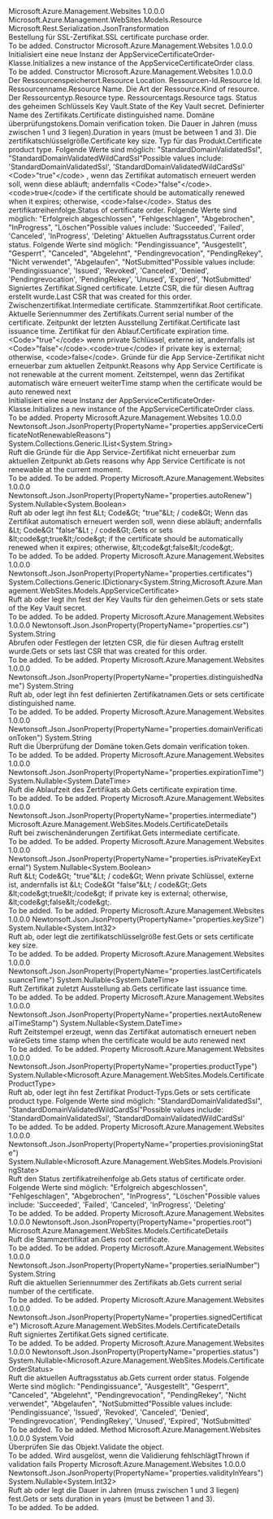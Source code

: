 <Type Name="AppServiceCertificateOrder" FullName="Microsoft.Azure.Management.WebSites.Models.AppServiceCertificateOrder">
  <TypeSignature Language="C#" Value="public class AppServiceCertificateOrder : Microsoft.Azure.Management.WebSites.Models.Resource" />
  <TypeSignature Language="ILAsm" Value=".class public auto ansi beforefieldinit AppServiceCertificateOrder extends Microsoft.Azure.Management.WebSites.Models.Resource" />
  <TypeSignature Language="DocId" Value="T:Microsoft.Azure.Management.WebSites.Models.AppServiceCertificateOrder" />
  <TypeSignature Language="VB.NET" Value="Public Class AppServiceCertificateOrder&#xA;Inherits Resource" />
  <TypeSignature Language="F#" Value="type AppServiceCertificateOrder = class&#xA;    inherit Resource" />
  <AssemblyInfo>
    <AssemblyName>Microsoft.Azure.Management.Websites</AssemblyName>
    <AssemblyVersion>1.0.0.0</AssemblyVersion>
  </AssemblyInfo>
  <Base>
    <BaseTypeName>Microsoft.Azure.Management.WebSites.Models.Resource</BaseTypeName>
  </Base>
  <Interfaces />
  <Attributes>
    <Attribute>
      <AttributeName>Microsoft.Rest.Serialization.JsonTransformation</AttributeName>
    </Attribute>
  </Attributes>
  <Docs>
    <summary>
            <span data-ttu-id="aee4b-101">Bestellung für SSL-Zertifikat.</span><span class="sxs-lookup"><span data-stu-id="aee4b-101">SSL certificate purchase order.</span></span>
            </summary>
    <remarks>To be added.</remarks>
  </Docs>
  <Members>
    <Member MemberName=".ctor">
      <MemberSignature Language="C#" Value="public AppServiceCertificateOrder ();" />
      <MemberSignature Language="ILAsm" Value=".method public hidebysig specialname rtspecialname instance void .ctor() cil managed" />
      <MemberSignature Language="DocId" Value="M:Microsoft.Azure.Management.WebSites.Models.AppServiceCertificateOrder.#ctor" />
      <MemberSignature Language="VB.NET" Value="Public Sub New ()" />
      <MemberType>Constructor</MemberType>
      <AssemblyInfo>
        <AssemblyName>Microsoft.Azure.Management.Websites</AssemblyName>
        <AssemblyVersion>1.0.0.0</AssemblyVersion>
      </AssemblyInfo>
      <Parameters />
      <Docs>
        <summary>
            <span data-ttu-id="aee4b-102">Initialisiert eine neue Instanz der AppServiceCertificateOrder-Klasse.</span><span class="sxs-lookup"><span data-stu-id="aee4b-102">Initializes a new instance of the AppServiceCertificateOrder class.</span></span>
            </summary>
        <remarks>To be added.</remarks>
      </Docs>
    </Member>
    <Member MemberName=".ctor">
      <MemberSignature Language="C#" Value="public AppServiceCertificateOrder (string location, string id = null, string name = null, string kind = null, string type = null, System.Collections.Generic.IDictionary&lt;string,string&gt; tags = null, System.Collections.Generic.IDictionary&lt;string,Microsoft.Azure.Management.WebSites.Models.AppServiceCertificate&gt; certificates = null, string distinguishedName = null, string domainVerificationToken = null, Nullable&lt;int&gt; validityInYears = null, Nullable&lt;int&gt; keySize = null, Nullable&lt;Microsoft.Azure.Management.WebSites.Models.CertificateProductType&gt; productType = null, Nullable&lt;bool&gt; autoRenew = null, Nullable&lt;Microsoft.Azure.Management.WebSites.Models.ProvisioningState&gt; provisioningState = null, Nullable&lt;Microsoft.Azure.Management.WebSites.Models.CertificateOrderStatus&gt; status = null, Microsoft.Azure.Management.WebSites.Models.CertificateDetails signedCertificate = null, string csr = null, Microsoft.Azure.Management.WebSites.Models.CertificateDetails intermediate = null, Microsoft.Azure.Management.WebSites.Models.CertificateDetails root = null, string serialNumber = null, Nullable&lt;DateTime&gt; lastCertificateIssuanceTime = null, Nullable&lt;DateTime&gt; expirationTime = null, Nullable&lt;bool&gt; isPrivateKeyExternal = null, System.Collections.Generic.IList&lt;string&gt; appServiceCertificateNotRenewableReasons = null, Nullable&lt;DateTime&gt; nextAutoRenewalTimeStamp = null);" />
      <MemberSignature Language="ILAsm" Value=".method public hidebysig specialname rtspecialname instance void .ctor(string location, string id, string name, string kind, string type, class System.Collections.Generic.IDictionary`2&lt;string, string&gt; tags, class System.Collections.Generic.IDictionary`2&lt;string, class Microsoft.Azure.Management.WebSites.Models.AppServiceCertificate&gt; certificates, string distinguishedName, string domainVerificationToken, valuetype System.Nullable`1&lt;int32&gt; validityInYears, valuetype System.Nullable`1&lt;int32&gt; keySize, valuetype System.Nullable`1&lt;valuetype Microsoft.Azure.Management.WebSites.Models.CertificateProductType&gt; productType, valuetype System.Nullable`1&lt;bool&gt; autoRenew, valuetype System.Nullable`1&lt;valuetype Microsoft.Azure.Management.WebSites.Models.ProvisioningState&gt; provisioningState, valuetype System.Nullable`1&lt;valuetype Microsoft.Azure.Management.WebSites.Models.CertificateOrderStatus&gt; status, class Microsoft.Azure.Management.WebSites.Models.CertificateDetails signedCertificate, string csr, class Microsoft.Azure.Management.WebSites.Models.CertificateDetails intermediate, class Microsoft.Azure.Management.WebSites.Models.CertificateDetails root, string serialNumber, valuetype System.Nullable`1&lt;valuetype System.DateTime&gt; lastCertificateIssuanceTime, valuetype System.Nullable`1&lt;valuetype System.DateTime&gt; expirationTime, valuetype System.Nullable`1&lt;bool&gt; isPrivateKeyExternal, class System.Collections.Generic.IList`1&lt;string&gt; appServiceCertificateNotRenewableReasons, valuetype System.Nullable`1&lt;valuetype System.DateTime&gt; nextAutoRenewalTimeStamp) cil managed" />
      <MemberSignature Language="DocId" Value="M:Microsoft.Azure.Management.WebSites.Models.AppServiceCertificateOrder.#ctor(System.String,System.String,System.String,System.String,System.String,System.Collections.Generic.IDictionary{System.String,System.String},System.Collections.Generic.IDictionary{System.String,Microsoft.Azure.Management.WebSites.Models.AppServiceCertificate},System.String,System.String,System.Nullable{System.Int32},System.Nullable{System.Int32},System.Nullable{Microsoft.Azure.Management.WebSites.Models.CertificateProductType},System.Nullable{System.Boolean},System.Nullable{Microsoft.Azure.Management.WebSites.Models.ProvisioningState},System.Nullable{Microsoft.Azure.Management.WebSites.Models.CertificateOrderStatus},Microsoft.Azure.Management.WebSites.Models.CertificateDetails,System.String,Microsoft.Azure.Management.WebSites.Models.CertificateDetails,Microsoft.Azure.Management.WebSites.Models.CertificateDetails,System.String,System.Nullable{System.DateTime},System.Nullable{System.DateTime},System.Nullable{System.Boolean},System.Collections.Generic.IList{System.String},System.Nullable{System.DateTime})" />
      <MemberSignature Language="VB.NET" Value="Public Sub New (location As String, Optional id As String = null, Optional name As String = null, Optional kind As String = null, Optional type As String = null, Optional tags As IDictionary(Of String, String) = null, Optional certificates As IDictionary(Of String, AppServiceCertificate) = null, Optional distinguishedName As String = null, Optional domainVerificationToken As String = null, Optional validityInYears As Nullable(Of Integer) = null, Optional keySize As Nullable(Of Integer) = null, Optional productType As Nullable(Of CertificateProductType) = null, Optional autoRenew As Nullable(Of Boolean) = null, Optional provisioningState As Nullable(Of ProvisioningState) = null, Optional status As Nullable(Of CertificateOrderStatus) = null, Optional signedCertificate As CertificateDetails = null, Optional csr As String = null, Optional intermediate As CertificateDetails = null, Optional root As CertificateDetails = null, Optional serialNumber As String = null, Optional lastCertificateIssuanceTime As Nullable(Of DateTime) = null, Optional expirationTime As Nullable(Of DateTime) = null, Optional isPrivateKeyExternal As Nullable(Of Boolean) = null, Optional appServiceCertificateNotRenewableReasons As IList(Of String) = null, Optional nextAutoRenewalTimeStamp As Nullable(Of DateTime) = null)" />
      <MemberSignature Language="F#" Value="new Microsoft.Azure.Management.WebSites.Models.AppServiceCertificateOrder : string * string * string * string * string * System.Collections.Generic.IDictionary&lt;string, string&gt; * System.Collections.Generic.IDictionary&lt;string, Microsoft.Azure.Management.WebSites.Models.AppServiceCertificate&gt; * string * string * Nullable&lt;int&gt; * Nullable&lt;int&gt; * Nullable&lt;Microsoft.Azure.Management.WebSites.Models.CertificateProductType&gt; * Nullable&lt;bool&gt; * Nullable&lt;Microsoft.Azure.Management.WebSites.Models.ProvisioningState&gt; * Nullable&lt;Microsoft.Azure.Management.WebSites.Models.CertificateOrderStatus&gt; * Microsoft.Azure.Management.WebSites.Models.CertificateDetails * string * Microsoft.Azure.Management.WebSites.Models.CertificateDetails * Microsoft.Azure.Management.WebSites.Models.CertificateDetails * string * Nullable&lt;DateTime&gt; * Nullable&lt;DateTime&gt; * Nullable&lt;bool&gt; * System.Collections.Generic.IList&lt;string&gt; * Nullable&lt;DateTime&gt; -&gt; Microsoft.Azure.Management.WebSites.Models.AppServiceCertificateOrder" Usage="new Microsoft.Azure.Management.WebSites.Models.AppServiceCertificateOrder (location, id, name, kind, type, tags, certificates, distinguishedName, domainVerificationToken, validityInYears, keySize, productType, autoRenew, provisioningState, status, signedCertificate, csr, intermediate, root, serialNumber, lastCertificateIssuanceTime, expirationTime, isPrivateKeyExternal, appServiceCertificateNotRenewableReasons, nextAutoRenewalTimeStamp)" />
      <MemberType>Constructor</MemberType>
      <AssemblyInfo>
        <AssemblyName>Microsoft.Azure.Management.Websites</AssemblyName>
        <AssemblyVersion>1.0.0.0</AssemblyVersion>
      </AssemblyInfo>
      <Parameters>
        <Parameter Name="location" Type="System.String" />
        <Parameter Name="id" Type="System.String" />
        <Parameter Name="name" Type="System.String" />
        <Parameter Name="kind" Type="System.String" />
        <Parameter Name="type" Type="System.String" />
        <Parameter Name="tags" Type="System.Collections.Generic.IDictionary&lt;System.String,System.String&gt;" />
        <Parameter Name="certificates" Type="System.Collections.Generic.IDictionary&lt;System.String,Microsoft.Azure.Management.WebSites.Models.AppServiceCertificate&gt;" />
        <Parameter Name="distinguishedName" Type="System.String" />
        <Parameter Name="domainVerificationToken" Type="System.String" />
        <Parameter Name="validityInYears" Type="System.Nullable&lt;System.Int32&gt;" />
        <Parameter Name="keySize" Type="System.Nullable&lt;System.Int32&gt;" />
        <Parameter Name="productType" Type="System.Nullable&lt;Microsoft.Azure.Management.WebSites.Models.CertificateProductType&gt;" />
        <Parameter Name="autoRenew" Type="System.Nullable&lt;System.Boolean&gt;" />
        <Parameter Name="provisioningState" Type="System.Nullable&lt;Microsoft.Azure.Management.WebSites.Models.ProvisioningState&gt;" />
        <Parameter Name="status" Type="System.Nullable&lt;Microsoft.Azure.Management.WebSites.Models.CertificateOrderStatus&gt;" />
        <Parameter Name="signedCertificate" Type="Microsoft.Azure.Management.WebSites.Models.CertificateDetails" />
        <Parameter Name="csr" Type="System.String" />
        <Parameter Name="intermediate" Type="Microsoft.Azure.Management.WebSites.Models.CertificateDetails" />
        <Parameter Name="root" Type="Microsoft.Azure.Management.WebSites.Models.CertificateDetails" />
        <Parameter Name="serialNumber" Type="System.String" />
        <Parameter Name="lastCertificateIssuanceTime" Type="System.Nullable&lt;System.DateTime&gt;" />
        <Parameter Name="expirationTime" Type="System.Nullable&lt;System.DateTime&gt;" />
        <Parameter Name="isPrivateKeyExternal" Type="System.Nullable&lt;System.Boolean&gt;" />
        <Parameter Name="appServiceCertificateNotRenewableReasons" Type="System.Collections.Generic.IList&lt;System.String&gt;" />
        <Parameter Name="nextAutoRenewalTimeStamp" Type="System.Nullable&lt;System.DateTime&gt;" />
      </Parameters>
      <Docs>
        <param name="location"><span data-ttu-id="aee4b-103">Der Ressourcenspeicherort.</span><span class="sxs-lookup"><span data-stu-id="aee4b-103">Resource Location.</span></span></param>
        <param name="id"><span data-ttu-id="aee4b-104">Ressourcen-Id.</span><span class="sxs-lookup"><span data-stu-id="aee4b-104">Resource Id.</span></span></param>
        <param name="name"><span data-ttu-id="aee4b-105">Ressourcenname.</span><span class="sxs-lookup"><span data-stu-id="aee4b-105">Resource Name.</span></span></param>
        <param name="kind"><span data-ttu-id="aee4b-106">Die Art der Ressource.</span><span class="sxs-lookup"><span data-stu-id="aee4b-106">Kind of resource.</span></span></param>
        <param name="type"><span data-ttu-id="aee4b-107">Der Ressourcentyp.</span><span class="sxs-lookup"><span data-stu-id="aee4b-107">Resource type.</span></span></param>
        <param name="tags"><span data-ttu-id="aee4b-108">Ressourcentags.</span><span class="sxs-lookup"><span data-stu-id="aee4b-108">Resource tags.</span></span></param>
        <param name="certificates"><span data-ttu-id="aee4b-109">Status des geheimen Schlüssels Key Vault.</span><span class="sxs-lookup"><span data-stu-id="aee4b-109">State of the Key Vault secret.</span></span></param>
        <param name="distinguishedName"><span data-ttu-id="aee4b-110">Definierter Name des Zertifikats.</span><span class="sxs-lookup"><span data-stu-id="aee4b-110">Certificate distinguished name.</span></span></param>
        <param name="domainVerificationToken"><span data-ttu-id="aee4b-111">Domäne überprüfungstokens.</span><span class="sxs-lookup"><span data-stu-id="aee4b-111">Domain verification token.</span></span></param>
        <param name="validityInYears"><span data-ttu-id="aee4b-112">Die Dauer in Jahren (muss zwischen 1 und 3 liegen).</span><span class="sxs-lookup"><span data-stu-id="aee4b-112">Duration in years (must be between 1 and 3).</span></span></param>
        <param name="keySize"><span data-ttu-id="aee4b-113">Die zertifikatschlüsselgröße.</span><span class="sxs-lookup"><span data-stu-id="aee4b-113">Certificate key size.</span></span></param>
        <param name="productType"><span data-ttu-id="aee4b-114">Typ für das Produkt.</span><span class="sxs-lookup"><span data-stu-id="aee4b-114">Certificate product type.</span></span> <span data-ttu-id="aee4b-115">Folgende Werte sind möglich: "StandardDomainValidatedSsl", "StandardDomainValidatedWildCardSsl"</span><span class="sxs-lookup"><span data-stu-id="aee4b-115">Possible values include: 'StandardDomainValidatedSsl', 'StandardDomainValidatedWildCardSsl'</span></span></param>
        <param name="autoRenew"><span data-ttu-id="aee4b-116">&lt;Code&gt;"true"&lt;/code&gt; , wenn das Zertifikat automatisch erneuert werden soll, wenn diese abläuft; andernfalls &lt;Code&gt;"false"&lt;/code&gt;.</span><span class="sxs-lookup"><span data-stu-id="aee4b-116">&lt;code&gt;true&lt;/code&gt; if the certificate should be automatically renewed when it expires; otherwise, &lt;code&gt;false&lt;/code&gt;.</span></span></param>
        <param name="provisioningState"><span data-ttu-id="aee4b-117">Status des zertifikatreihenfolge.</span><span class="sxs-lookup"><span data-stu-id="aee4b-117">Status of certificate order.</span></span>
            <span data-ttu-id="aee4b-118">Folgende Werte sind möglich: "Erfolgreich abgeschlossen", "Fehlgeschlagen", "Abgebrochen", "InProgress", "Löschen"</span><span class="sxs-lookup"><span data-stu-id="aee4b-118">Possible values include: 'Succeeded', 'Failed', 'Canceled', 'InProgress', 'Deleting'</span></span></param>
        <param name="status"><span data-ttu-id="aee4b-119">Aktuellen Auftragsstatus.</span><span class="sxs-lookup"><span data-stu-id="aee4b-119">Current order status.</span></span> <span data-ttu-id="aee4b-120">Folgende Werte sind möglich: "Pendingissuance", "Ausgestellt", "Gesperrt", "Canceled", "Abgelehnt", "Pendingrevocation", "PendingRekey", "Nicht verwendet", "Abgelaufen", "NotSubmitted"</span><span class="sxs-lookup"><span data-stu-id="aee4b-120">Possible values include: 'Pendingissuance', 'Issued', 'Revoked', 'Canceled', 'Denied', 'Pendingrevocation', 'PendingRekey', 'Unused', 'Expired', 'NotSubmitted'</span></span></param>
        <param name="signedCertificate"><span data-ttu-id="aee4b-121">Signiertes Zertifikat.</span><span class="sxs-lookup"><span data-stu-id="aee4b-121">Signed certificate.</span></span></param>
        <param name="csr"><span data-ttu-id="aee4b-122">Letzte CSR, die für diesen Auftrag erstellt wurde.</span><span class="sxs-lookup"><span data-stu-id="aee4b-122">Last CSR that was created for this order.</span></span></param>
        <param name="intermediate"><span data-ttu-id="aee4b-123">Zwischenzertifikat.</span><span class="sxs-lookup"><span data-stu-id="aee4b-123">Intermediate certificate.</span></span></param>
        <param name="root"><span data-ttu-id="aee4b-124">Stammzertifikat.</span><span class="sxs-lookup"><span data-stu-id="aee4b-124">Root certificate.</span></span></param>
        <param name="serialNumber"><span data-ttu-id="aee4b-125">Aktuelle Seriennummer des Zertifikats.</span><span class="sxs-lookup"><span data-stu-id="aee4b-125">Current serial number of the certificate.</span></span></param>
        <param name="lastCertificateIssuanceTime"><span data-ttu-id="aee4b-126">Zeitpunkt der letzten Ausstellung Zertifikat.</span><span class="sxs-lookup"><span data-stu-id="aee4b-126">Certificate last issuance time.</span></span></param>
        <param name="expirationTime"><span data-ttu-id="aee4b-127">Zertifikat für den Ablauf.</span><span class="sxs-lookup"><span data-stu-id="aee4b-127">Certificate expiration time.</span></span></param>
        <param name="isPrivateKeyExternal"><span data-ttu-id="aee4b-128">&lt;Code&gt;"true"&lt;/code&gt; wenn private Schlüssel, externe ist, andernfalls ist &lt;Code&gt;"false"&lt;/code&gt;.</span><span class="sxs-lookup"><span data-stu-id="aee4b-128">&lt;code&gt;true&lt;/code&gt; if private key is external; otherwise, &lt;code&gt;false&lt;/code&gt;.</span></span></param>
        <param name="appServiceCertificateNotRenewableReasons"><span data-ttu-id="aee4b-129">Gründe für die App Service-Zertifikat nicht erneuerbar zum aktuellen Zeitpunkt.</span><span class="sxs-lookup"><span data-stu-id="aee4b-129">Reasons why App Service Certificate is not renewable at the current moment.</span></span></param>
        <param name="nextAutoRenewalTimeStamp"><span data-ttu-id="aee4b-130">Zeitstempel, wenn das Zertifikat automatisch wäre erneuert weiter</span><span class="sxs-lookup"><span data-stu-id="aee4b-130">Time stamp when the certificate would be auto renewed next</span></span></param>
        <summary>
            <span data-ttu-id="aee4b-131">Initialisiert eine neue Instanz der AppServiceCertificateOrder-Klasse.</span><span class="sxs-lookup"><span data-stu-id="aee4b-131">Initializes a new instance of the AppServiceCertificateOrder class.</span></span>
            </summary>
        <remarks>To be added.</remarks>
      </Docs>
    </Member>
    <Member MemberName="AppServiceCertificateNotRenewableReasons">
      <MemberSignature Language="C#" Value="public System.Collections.Generic.IList&lt;string&gt; AppServiceCertificateNotRenewableReasons { get; }" />
      <MemberSignature Language="ILAsm" Value=".property instance class System.Collections.Generic.IList`1&lt;string&gt; AppServiceCertificateNotRenewableReasons" />
      <MemberSignature Language="DocId" Value="P:Microsoft.Azure.Management.WebSites.Models.AppServiceCertificateOrder.AppServiceCertificateNotRenewableReasons" />
      <MemberSignature Language="VB.NET" Value="Public ReadOnly Property AppServiceCertificateNotRenewableReasons As IList(Of String)" />
      <MemberSignature Language="F#" Value="member this.AppServiceCertificateNotRenewableReasons : System.Collections.Generic.IList&lt;string&gt;" Usage="Microsoft.Azure.Management.WebSites.Models.AppServiceCertificateOrder.AppServiceCertificateNotRenewableReasons" />
      <MemberType>Property</MemberType>
      <AssemblyInfo>
        <AssemblyName>Microsoft.Azure.Management.Websites</AssemblyName>
        <AssemblyVersion>1.0.0.0</AssemblyVersion>
      </AssemblyInfo>
      <Attributes>
        <Attribute>
          <AttributeName>Newtonsoft.Json.JsonProperty(PropertyName="properties.appServiceCertificateNotRenewableReasons")</AttributeName>
        </Attribute>
      </Attributes>
      <ReturnValue>
        <ReturnType>System.Collections.Generic.IList&lt;System.String&gt;</ReturnType>
      </ReturnValue>
      <Docs>
        <summary>
            <span data-ttu-id="aee4b-132">Ruft die Gründe für die App Service-Zertifikat nicht erneuerbar zum aktuellen Zeitpunkt ab.</span><span class="sxs-lookup"><span data-stu-id="aee4b-132">Gets reasons why App Service Certificate is not renewable at the current moment.</span></span>
            </summary>
        <value>To be added.</value>
        <remarks>To be added.</remarks>
      </Docs>
    </Member>
    <Member MemberName="AutoRenew">
      <MemberSignature Language="C#" Value="public Nullable&lt;bool&gt; AutoRenew { get; set; }" />
      <MemberSignature Language="ILAsm" Value=".property instance valuetype System.Nullable`1&lt;bool&gt; AutoRenew" />
      <MemberSignature Language="DocId" Value="P:Microsoft.Azure.Management.WebSites.Models.AppServiceCertificateOrder.AutoRenew" />
      <MemberSignature Language="VB.NET" Value="Public Property AutoRenew As Nullable(Of Boolean)" />
      <MemberSignature Language="F#" Value="member this.AutoRenew : Nullable&lt;bool&gt; with get, set" Usage="Microsoft.Azure.Management.WebSites.Models.AppServiceCertificateOrder.AutoRenew" />
      <MemberType>Property</MemberType>
      <AssemblyInfo>
        <AssemblyName>Microsoft.Azure.Management.Websites</AssemblyName>
        <AssemblyVersion>1.0.0.0</AssemblyVersion>
      </AssemblyInfo>
      <Attributes>
        <Attribute>
          <AttributeName>Newtonsoft.Json.JsonProperty(PropertyName="properties.autoRenew")</AttributeName>
        </Attribute>
      </Attributes>
      <ReturnValue>
        <ReturnType>System.Nullable&lt;System.Boolean&gt;</ReturnType>
      </ReturnValue>
      <Docs>
        <summary>
            <span data-ttu-id="aee4b-133">Ruft ab oder legt ihn fest &amp;Lt; Code&amp;Gt; "true"&amp;Lt; / code&amp;Gt; Wenn das Zertifikat automatisch erneuert werden soll, wenn diese abläuft; andernfalls &amp;Lt; Code&amp;Gt "false"&amp;Lt ; / code&amp;Gt;.</span><span class="sxs-lookup"><span data-stu-id="aee4b-133">Gets or sets &amp;lt;code&amp;gt;true&amp;lt;/code&amp;gt; if the certificate should be automatically renewed when it expires; otherwise, &amp;lt;code&amp;gt;false&amp;lt;/code&amp;gt;.</span></span>
            </summary>
        <value>To be added.</value>
        <remarks>To be added.</remarks>
      </Docs>
    </Member>
    <Member MemberName="Certificates">
      <MemberSignature Language="C#" Value="public System.Collections.Generic.IDictionary&lt;string,Microsoft.Azure.Management.WebSites.Models.AppServiceCertificate&gt; Certificates { get; set; }" />
      <MemberSignature Language="ILAsm" Value=".property instance class System.Collections.Generic.IDictionary`2&lt;string, class Microsoft.Azure.Management.WebSites.Models.AppServiceCertificate&gt; Certificates" />
      <MemberSignature Language="DocId" Value="P:Microsoft.Azure.Management.WebSites.Models.AppServiceCertificateOrder.Certificates" />
      <MemberSignature Language="VB.NET" Value="Public Property Certificates As IDictionary(Of String, AppServiceCertificate)" />
      <MemberSignature Language="F#" Value="member this.Certificates : System.Collections.Generic.IDictionary&lt;string, Microsoft.Azure.Management.WebSites.Models.AppServiceCertificate&gt; with get, set" Usage="Microsoft.Azure.Management.WebSites.Models.AppServiceCertificateOrder.Certificates" />
      <MemberType>Property</MemberType>
      <AssemblyInfo>
        <AssemblyName>Microsoft.Azure.Management.Websites</AssemblyName>
        <AssemblyVersion>1.0.0.0</AssemblyVersion>
      </AssemblyInfo>
      <Attributes>
        <Attribute>
          <AttributeName>Newtonsoft.Json.JsonProperty(PropertyName="properties.certificates")</AttributeName>
        </Attribute>
      </Attributes>
      <ReturnValue>
        <ReturnType>System.Collections.Generic.IDictionary&lt;System.String,Microsoft.Azure.Management.WebSites.Models.AppServiceCertificate&gt;</ReturnType>
      </ReturnValue>
      <Docs>
        <summary>
            <span data-ttu-id="aee4b-134">Ruft ab oder legt ihn fest der Key Vaults für den geheimen.</span><span class="sxs-lookup"><span data-stu-id="aee4b-134">Gets or sets state of the Key Vault secret.</span></span>
            </summary>
        <value>To be added.</value>
        <remarks>To be added.</remarks>
      </Docs>
    </Member>
    <Member MemberName="Csr">
      <MemberSignature Language="C#" Value="public string Csr { get; set; }" />
      <MemberSignature Language="ILAsm" Value=".property instance string Csr" />
      <MemberSignature Language="DocId" Value="P:Microsoft.Azure.Management.WebSites.Models.AppServiceCertificateOrder.Csr" />
      <MemberSignature Language="VB.NET" Value="Public Property Csr As String" />
      <MemberSignature Language="F#" Value="member this.Csr : string with get, set" Usage="Microsoft.Azure.Management.WebSites.Models.AppServiceCertificateOrder.Csr" />
      <MemberType>Property</MemberType>
      <AssemblyInfo>
        <AssemblyName>Microsoft.Azure.Management.Websites</AssemblyName>
        <AssemblyVersion>1.0.0.0</AssemblyVersion>
      </AssemblyInfo>
      <Attributes>
        <Attribute>
          <AttributeName>Newtonsoft.Json.JsonProperty(PropertyName="properties.csr")</AttributeName>
        </Attribute>
      </Attributes>
      <ReturnValue>
        <ReturnType>System.String</ReturnType>
      </ReturnValue>
      <Docs>
        <summary>
            <span data-ttu-id="aee4b-135">Abrufen oder Festlegen der letzten CSR, die für diesen Auftrag erstellt wurde.</span><span class="sxs-lookup"><span data-stu-id="aee4b-135">Gets or sets last CSR that was created for this order.</span></span>
            </summary>
        <value>To be added.</value>
        <remarks>To be added.</remarks>
      </Docs>
    </Member>
    <Member MemberName="DistinguishedName">
      <MemberSignature Language="C#" Value="public string DistinguishedName { get; set; }" />
      <MemberSignature Language="ILAsm" Value=".property instance string DistinguishedName" />
      <MemberSignature Language="DocId" Value="P:Microsoft.Azure.Management.WebSites.Models.AppServiceCertificateOrder.DistinguishedName" />
      <MemberSignature Language="VB.NET" Value="Public Property DistinguishedName As String" />
      <MemberSignature Language="F#" Value="member this.DistinguishedName : string with get, set" Usage="Microsoft.Azure.Management.WebSites.Models.AppServiceCertificateOrder.DistinguishedName" />
      <MemberType>Property</MemberType>
      <AssemblyInfo>
        <AssemblyName>Microsoft.Azure.Management.Websites</AssemblyName>
        <AssemblyVersion>1.0.0.0</AssemblyVersion>
      </AssemblyInfo>
      <Attributes>
        <Attribute>
          <AttributeName>Newtonsoft.Json.JsonProperty(PropertyName="properties.distinguishedName")</AttributeName>
        </Attribute>
      </Attributes>
      <ReturnValue>
        <ReturnType>System.String</ReturnType>
      </ReturnValue>
      <Docs>
        <summary>
            <span data-ttu-id="aee4b-136">Ruft ab, oder legt ihn fest definierten Zertifikatnamen.</span><span class="sxs-lookup"><span data-stu-id="aee4b-136">Gets or sets certificate distinguished name.</span></span>
            </summary>
        <value>To be added.</value>
        <remarks>To be added.</remarks>
      </Docs>
    </Member>
    <Member MemberName="DomainVerificationToken">
      <MemberSignature Language="C#" Value="public string DomainVerificationToken { get; }" />
      <MemberSignature Language="ILAsm" Value=".property instance string DomainVerificationToken" />
      <MemberSignature Language="DocId" Value="P:Microsoft.Azure.Management.WebSites.Models.AppServiceCertificateOrder.DomainVerificationToken" />
      <MemberSignature Language="VB.NET" Value="Public ReadOnly Property DomainVerificationToken As String" />
      <MemberSignature Language="F#" Value="member this.DomainVerificationToken : string" Usage="Microsoft.Azure.Management.WebSites.Models.AppServiceCertificateOrder.DomainVerificationToken" />
      <MemberType>Property</MemberType>
      <AssemblyInfo>
        <AssemblyName>Microsoft.Azure.Management.Websites</AssemblyName>
        <AssemblyVersion>1.0.0.0</AssemblyVersion>
      </AssemblyInfo>
      <Attributes>
        <Attribute>
          <AttributeName>Newtonsoft.Json.JsonProperty(PropertyName="properties.domainVerificationToken")</AttributeName>
        </Attribute>
      </Attributes>
      <ReturnValue>
        <ReturnType>System.String</ReturnType>
      </ReturnValue>
      <Docs>
        <summary>
            <span data-ttu-id="aee4b-137">Ruft die Überprüfung der Domäne token.</span><span class="sxs-lookup"><span data-stu-id="aee4b-137">Gets domain verification token.</span></span>
            </summary>
        <value>To be added.</value>
        <remarks>To be added.</remarks>
      </Docs>
    </Member>
    <Member MemberName="ExpirationTime">
      <MemberSignature Language="C#" Value="public Nullable&lt;DateTime&gt; ExpirationTime { get; }" />
      <MemberSignature Language="ILAsm" Value=".property instance valuetype System.Nullable`1&lt;valuetype System.DateTime&gt; ExpirationTime" />
      <MemberSignature Language="DocId" Value="P:Microsoft.Azure.Management.WebSites.Models.AppServiceCertificateOrder.ExpirationTime" />
      <MemberSignature Language="VB.NET" Value="Public ReadOnly Property ExpirationTime As Nullable(Of DateTime)" />
      <MemberSignature Language="F#" Value="member this.ExpirationTime : Nullable&lt;DateTime&gt;" Usage="Microsoft.Azure.Management.WebSites.Models.AppServiceCertificateOrder.ExpirationTime" />
      <MemberType>Property</MemberType>
      <AssemblyInfo>
        <AssemblyName>Microsoft.Azure.Management.Websites</AssemblyName>
        <AssemblyVersion>1.0.0.0</AssemblyVersion>
      </AssemblyInfo>
      <Attributes>
        <Attribute>
          <AttributeName>Newtonsoft.Json.JsonProperty(PropertyName="properties.expirationTime")</AttributeName>
        </Attribute>
      </Attributes>
      <ReturnValue>
        <ReturnType>System.Nullable&lt;System.DateTime&gt;</ReturnType>
      </ReturnValue>
      <Docs>
        <summary>
            <span data-ttu-id="aee4b-138">Ruft die Ablaufzeit des Zertifikats ab.</span><span class="sxs-lookup"><span data-stu-id="aee4b-138">Gets certificate expiration time.</span></span>
            </summary>
        <value>To be added.</value>
        <remarks>To be added.</remarks>
      </Docs>
    </Member>
    <Member MemberName="Intermediate">
      <MemberSignature Language="C#" Value="public Microsoft.Azure.Management.WebSites.Models.CertificateDetails Intermediate { get; }" />
      <MemberSignature Language="ILAsm" Value=".property instance class Microsoft.Azure.Management.WebSites.Models.CertificateDetails Intermediate" />
      <MemberSignature Language="DocId" Value="P:Microsoft.Azure.Management.WebSites.Models.AppServiceCertificateOrder.Intermediate" />
      <MemberSignature Language="VB.NET" Value="Public ReadOnly Property Intermediate As CertificateDetails" />
      <MemberSignature Language="F#" Value="member this.Intermediate : Microsoft.Azure.Management.WebSites.Models.CertificateDetails" Usage="Microsoft.Azure.Management.WebSites.Models.AppServiceCertificateOrder.Intermediate" />
      <MemberType>Property</MemberType>
      <AssemblyInfo>
        <AssemblyName>Microsoft.Azure.Management.Websites</AssemblyName>
        <AssemblyVersion>1.0.0.0</AssemblyVersion>
      </AssemblyInfo>
      <Attributes>
        <Attribute>
          <AttributeName>Newtonsoft.Json.JsonProperty(PropertyName="properties.intermediate")</AttributeName>
        </Attribute>
      </Attributes>
      <ReturnValue>
        <ReturnType>Microsoft.Azure.Management.WebSites.Models.CertificateDetails</ReturnType>
      </ReturnValue>
      <Docs>
        <summary>
            <span data-ttu-id="aee4b-139">Ruft bei zwischenänderungen Zertifikat.</span><span class="sxs-lookup"><span data-stu-id="aee4b-139">Gets intermediate certificate.</span></span>
            </summary>
        <value>To be added.</value>
        <remarks>To be added.</remarks>
      </Docs>
    </Member>
    <Member MemberName="IsPrivateKeyExternal">
      <MemberSignature Language="C#" Value="public Nullable&lt;bool&gt; IsPrivateKeyExternal { get; }" />
      <MemberSignature Language="ILAsm" Value=".property instance valuetype System.Nullable`1&lt;bool&gt; IsPrivateKeyExternal" />
      <MemberSignature Language="DocId" Value="P:Microsoft.Azure.Management.WebSites.Models.AppServiceCertificateOrder.IsPrivateKeyExternal" />
      <MemberSignature Language="VB.NET" Value="Public ReadOnly Property IsPrivateKeyExternal As Nullable(Of Boolean)" />
      <MemberSignature Language="F#" Value="member this.IsPrivateKeyExternal : Nullable&lt;bool&gt;" Usage="Microsoft.Azure.Management.WebSites.Models.AppServiceCertificateOrder.IsPrivateKeyExternal" />
      <MemberType>Property</MemberType>
      <AssemblyInfo>
        <AssemblyName>Microsoft.Azure.Management.Websites</AssemblyName>
        <AssemblyVersion>1.0.0.0</AssemblyVersion>
      </AssemblyInfo>
      <Attributes>
        <Attribute>
          <AttributeName>Newtonsoft.Json.JsonProperty(PropertyName="properties.isPrivateKeyExternal")</AttributeName>
        </Attribute>
      </Attributes>
      <ReturnValue>
        <ReturnType>System.Nullable&lt;System.Boolean&gt;</ReturnType>
      </ReturnValue>
      <Docs>
        <summary>
            <span data-ttu-id="aee4b-140">Ruft &amp;Lt; Code&amp;Gt; "true"&amp;Lt; / code&amp;Gt; Wenn private Schlüssel, externe ist, andernfalls ist &amp;Lt; Code&amp;Gt "false"&amp;Lt; / code&amp;Gt;.</span><span class="sxs-lookup"><span data-stu-id="aee4b-140">Gets &amp;lt;code&amp;gt;true&amp;lt;/code&amp;gt; if private key is external; otherwise, &amp;lt;code&amp;gt;false&amp;lt;/code&amp;gt;.</span></span>
            </summary>
        <value>To be added.</value>
        <remarks>To be added.</remarks>
      </Docs>
    </Member>
    <Member MemberName="KeySize">
      <MemberSignature Language="C#" Value="public Nullable&lt;int&gt; KeySize { get; set; }" />
      <MemberSignature Language="ILAsm" Value=".property instance valuetype System.Nullable`1&lt;int32&gt; KeySize" />
      <MemberSignature Language="DocId" Value="P:Microsoft.Azure.Management.WebSites.Models.AppServiceCertificateOrder.KeySize" />
      <MemberSignature Language="VB.NET" Value="Public Property KeySize As Nullable(Of Integer)" />
      <MemberSignature Language="F#" Value="member this.KeySize : Nullable&lt;int&gt; with get, set" Usage="Microsoft.Azure.Management.WebSites.Models.AppServiceCertificateOrder.KeySize" />
      <MemberType>Property</MemberType>
      <AssemblyInfo>
        <AssemblyName>Microsoft.Azure.Management.Websites</AssemblyName>
        <AssemblyVersion>1.0.0.0</AssemblyVersion>
      </AssemblyInfo>
      <Attributes>
        <Attribute>
          <AttributeName>Newtonsoft.Json.JsonProperty(PropertyName="properties.keySize")</AttributeName>
        </Attribute>
      </Attributes>
      <ReturnValue>
        <ReturnType>System.Nullable&lt;System.Int32&gt;</ReturnType>
      </ReturnValue>
      <Docs>
        <summary>
            <span data-ttu-id="aee4b-141">Ruft ab, oder legt die zertifikatschlüsselgröße fest.</span><span class="sxs-lookup"><span data-stu-id="aee4b-141">Gets or sets certificate key size.</span></span>
            </summary>
        <value>To be added.</value>
        <remarks>To be added.</remarks>
      </Docs>
    </Member>
    <Member MemberName="LastCertificateIssuanceTime">
      <MemberSignature Language="C#" Value="public Nullable&lt;DateTime&gt; LastCertificateIssuanceTime { get; }" />
      <MemberSignature Language="ILAsm" Value=".property instance valuetype System.Nullable`1&lt;valuetype System.DateTime&gt; LastCertificateIssuanceTime" />
      <MemberSignature Language="DocId" Value="P:Microsoft.Azure.Management.WebSites.Models.AppServiceCertificateOrder.LastCertificateIssuanceTime" />
      <MemberSignature Language="VB.NET" Value="Public ReadOnly Property LastCertificateIssuanceTime As Nullable(Of DateTime)" />
      <MemberSignature Language="F#" Value="member this.LastCertificateIssuanceTime : Nullable&lt;DateTime&gt;" Usage="Microsoft.Azure.Management.WebSites.Models.AppServiceCertificateOrder.LastCertificateIssuanceTime" />
      <MemberType>Property</MemberType>
      <AssemblyInfo>
        <AssemblyName>Microsoft.Azure.Management.Websites</AssemblyName>
        <AssemblyVersion>1.0.0.0</AssemblyVersion>
      </AssemblyInfo>
      <Attributes>
        <Attribute>
          <AttributeName>Newtonsoft.Json.JsonProperty(PropertyName="properties.lastCertificateIssuanceTime")</AttributeName>
        </Attribute>
      </Attributes>
      <ReturnValue>
        <ReturnType>System.Nullable&lt;System.DateTime&gt;</ReturnType>
      </ReturnValue>
      <Docs>
        <summary>
            <span data-ttu-id="aee4b-142">Ruft Zertifikat zuletzt Ausstellung ab.</span><span class="sxs-lookup"><span data-stu-id="aee4b-142">Gets certificate last issuance time.</span></span>
            </summary>
        <value>To be added.</value>
        <remarks>To be added.</remarks>
      </Docs>
    </Member>
    <Member MemberName="NextAutoRenewalTimeStamp">
      <MemberSignature Language="C#" Value="public Nullable&lt;DateTime&gt; NextAutoRenewalTimeStamp { get; }" />
      <MemberSignature Language="ILAsm" Value=".property instance valuetype System.Nullable`1&lt;valuetype System.DateTime&gt; NextAutoRenewalTimeStamp" />
      <MemberSignature Language="DocId" Value="P:Microsoft.Azure.Management.WebSites.Models.AppServiceCertificateOrder.NextAutoRenewalTimeStamp" />
      <MemberSignature Language="VB.NET" Value="Public ReadOnly Property NextAutoRenewalTimeStamp As Nullable(Of DateTime)" />
      <MemberSignature Language="F#" Value="member this.NextAutoRenewalTimeStamp : Nullable&lt;DateTime&gt;" Usage="Microsoft.Azure.Management.WebSites.Models.AppServiceCertificateOrder.NextAutoRenewalTimeStamp" />
      <MemberType>Property</MemberType>
      <AssemblyInfo>
        <AssemblyName>Microsoft.Azure.Management.Websites</AssemblyName>
        <AssemblyVersion>1.0.0.0</AssemblyVersion>
      </AssemblyInfo>
      <Attributes>
        <Attribute>
          <AttributeName>Newtonsoft.Json.JsonProperty(PropertyName="properties.nextAutoRenewalTimeStamp")</AttributeName>
        </Attribute>
      </Attributes>
      <ReturnValue>
        <ReturnType>System.Nullable&lt;System.DateTime&gt;</ReturnType>
      </ReturnValue>
      <Docs>
        <summary>
            <span data-ttu-id="aee4b-143">Ruft Zeitstempel erzeugt, wenn das Zertifikat automatisch erneuert neben wäre</span><span class="sxs-lookup"><span data-stu-id="aee4b-143">Gets time stamp when the certificate would be auto renewed next</span></span>
            </summary>
        <value>To be added.</value>
        <remarks>To be added.</remarks>
      </Docs>
    </Member>
    <Member MemberName="ProductType">
      <MemberSignature Language="C#" Value="public Nullable&lt;Microsoft.Azure.Management.WebSites.Models.CertificateProductType&gt; ProductType { get; set; }" />
      <MemberSignature Language="ILAsm" Value=".property instance valuetype System.Nullable`1&lt;valuetype Microsoft.Azure.Management.WebSites.Models.CertificateProductType&gt; ProductType" />
      <MemberSignature Language="DocId" Value="P:Microsoft.Azure.Management.WebSites.Models.AppServiceCertificateOrder.ProductType" />
      <MemberSignature Language="VB.NET" Value="Public Property ProductType As Nullable(Of CertificateProductType)" />
      <MemberSignature Language="F#" Value="member this.ProductType : Nullable&lt;Microsoft.Azure.Management.WebSites.Models.CertificateProductType&gt; with get, set" Usage="Microsoft.Azure.Management.WebSites.Models.AppServiceCertificateOrder.ProductType" />
      <MemberType>Property</MemberType>
      <AssemblyInfo>
        <AssemblyName>Microsoft.Azure.Management.Websites</AssemblyName>
        <AssemblyVersion>1.0.0.0</AssemblyVersion>
      </AssemblyInfo>
      <Attributes>
        <Attribute>
          <AttributeName>Newtonsoft.Json.JsonProperty(PropertyName="properties.productType")</AttributeName>
        </Attribute>
      </Attributes>
      <ReturnValue>
        <ReturnType>System.Nullable&lt;Microsoft.Azure.Management.WebSites.Models.CertificateProductType&gt;</ReturnType>
      </ReturnValue>
      <Docs>
        <summary>
            <span data-ttu-id="aee4b-144">Ruft ab, oder legt ihn fest Zertifikat Product-Typs.</span><span class="sxs-lookup"><span data-stu-id="aee4b-144">Gets or sets certificate product type.</span></span> <span data-ttu-id="aee4b-145">Folgende Werte sind möglich: "StandardDomainValidatedSsl", "StandardDomainValidatedWildCardSsl"</span><span class="sxs-lookup"><span data-stu-id="aee4b-145">Possible values include: 'StandardDomainValidatedSsl', 'StandardDomainValidatedWildCardSsl'</span></span>
            </summary>
        <value>To be added.</value>
        <remarks>To be added.</remarks>
      </Docs>
    </Member>
    <Member MemberName="ProvisioningState">
      <MemberSignature Language="C#" Value="public Nullable&lt;Microsoft.Azure.Management.WebSites.Models.ProvisioningState&gt; ProvisioningState { get; }" />
      <MemberSignature Language="ILAsm" Value=".property instance valuetype System.Nullable`1&lt;valuetype Microsoft.Azure.Management.WebSites.Models.ProvisioningState&gt; ProvisioningState" />
      <MemberSignature Language="DocId" Value="P:Microsoft.Azure.Management.WebSites.Models.AppServiceCertificateOrder.ProvisioningState" />
      <MemberSignature Language="VB.NET" Value="Public ReadOnly Property ProvisioningState As Nullable(Of ProvisioningState)" />
      <MemberSignature Language="F#" Value="member this.ProvisioningState : Nullable&lt;Microsoft.Azure.Management.WebSites.Models.ProvisioningState&gt;" Usage="Microsoft.Azure.Management.WebSites.Models.AppServiceCertificateOrder.ProvisioningState" />
      <MemberType>Property</MemberType>
      <AssemblyInfo>
        <AssemblyName>Microsoft.Azure.Management.Websites</AssemblyName>
        <AssemblyVersion>1.0.0.0</AssemblyVersion>
      </AssemblyInfo>
      <Attributes>
        <Attribute>
          <AttributeName>Newtonsoft.Json.JsonProperty(PropertyName="properties.provisioningState")</AttributeName>
        </Attribute>
      </Attributes>
      <ReturnValue>
        <ReturnType>System.Nullable&lt;Microsoft.Azure.Management.WebSites.Models.ProvisioningState&gt;</ReturnType>
      </ReturnValue>
      <Docs>
        <summary>
            <span data-ttu-id="aee4b-146">Ruft den Status zertifikatreihenfolge ab.</span><span class="sxs-lookup"><span data-stu-id="aee4b-146">Gets status of certificate order.</span></span> <span data-ttu-id="aee4b-147">Folgende Werte sind möglich: "Erfolgreich abgeschlossen", "Fehlgeschlagen", "Abgebrochen", "InProgress", "Löschen"</span><span class="sxs-lookup"><span data-stu-id="aee4b-147">Possible values include: 'Succeeded', 'Failed', 'Canceled', 'InProgress', 'Deleting'</span></span>
            </summary>
        <value>To be added.</value>
        <remarks>To be added.</remarks>
      </Docs>
    </Member>
    <Member MemberName="Root">
      <MemberSignature Language="C#" Value="public Microsoft.Azure.Management.WebSites.Models.CertificateDetails Root { get; }" />
      <MemberSignature Language="ILAsm" Value=".property instance class Microsoft.Azure.Management.WebSites.Models.CertificateDetails Root" />
      <MemberSignature Language="DocId" Value="P:Microsoft.Azure.Management.WebSites.Models.AppServiceCertificateOrder.Root" />
      <MemberSignature Language="VB.NET" Value="Public ReadOnly Property Root As CertificateDetails" />
      <MemberSignature Language="F#" Value="member this.Root : Microsoft.Azure.Management.WebSites.Models.CertificateDetails" Usage="Microsoft.Azure.Management.WebSites.Models.AppServiceCertificateOrder.Root" />
      <MemberType>Property</MemberType>
      <AssemblyInfo>
        <AssemblyName>Microsoft.Azure.Management.Websites</AssemblyName>
        <AssemblyVersion>1.0.0.0</AssemblyVersion>
      </AssemblyInfo>
      <Attributes>
        <Attribute>
          <AttributeName>Newtonsoft.Json.JsonProperty(PropertyName="properties.root")</AttributeName>
        </Attribute>
      </Attributes>
      <ReturnValue>
        <ReturnType>Microsoft.Azure.Management.WebSites.Models.CertificateDetails</ReturnType>
      </ReturnValue>
      <Docs>
        <summary>
            <span data-ttu-id="aee4b-148">Ruft die Stammzertifikat an.</span><span class="sxs-lookup"><span data-stu-id="aee4b-148">Gets root certificate.</span></span>
            </summary>
        <value>To be added.</value>
        <remarks>To be added.</remarks>
      </Docs>
    </Member>
    <Member MemberName="SerialNumber">
      <MemberSignature Language="C#" Value="public string SerialNumber { get; }" />
      <MemberSignature Language="ILAsm" Value=".property instance string SerialNumber" />
      <MemberSignature Language="DocId" Value="P:Microsoft.Azure.Management.WebSites.Models.AppServiceCertificateOrder.SerialNumber" />
      <MemberSignature Language="VB.NET" Value="Public ReadOnly Property SerialNumber As String" />
      <MemberSignature Language="F#" Value="member this.SerialNumber : string" Usage="Microsoft.Azure.Management.WebSites.Models.AppServiceCertificateOrder.SerialNumber" />
      <MemberType>Property</MemberType>
      <AssemblyInfo>
        <AssemblyName>Microsoft.Azure.Management.Websites</AssemblyName>
        <AssemblyVersion>1.0.0.0</AssemblyVersion>
      </AssemblyInfo>
      <Attributes>
        <Attribute>
          <AttributeName>Newtonsoft.Json.JsonProperty(PropertyName="properties.serialNumber")</AttributeName>
        </Attribute>
      </Attributes>
      <ReturnValue>
        <ReturnType>System.String</ReturnType>
      </ReturnValue>
      <Docs>
        <summary>
            <span data-ttu-id="aee4b-149">Ruft die aktuellen Seriennummer des Zertifikats ab.</span><span class="sxs-lookup"><span data-stu-id="aee4b-149">Gets current serial number of the certificate.</span></span>
            </summary>
        <value>To be added.</value>
        <remarks>To be added.</remarks>
      </Docs>
    </Member>
    <Member MemberName="SignedCertificate">
      <MemberSignature Language="C#" Value="public Microsoft.Azure.Management.WebSites.Models.CertificateDetails SignedCertificate { get; }" />
      <MemberSignature Language="ILAsm" Value=".property instance class Microsoft.Azure.Management.WebSites.Models.CertificateDetails SignedCertificate" />
      <MemberSignature Language="DocId" Value="P:Microsoft.Azure.Management.WebSites.Models.AppServiceCertificateOrder.SignedCertificate" />
      <MemberSignature Language="VB.NET" Value="Public ReadOnly Property SignedCertificate As CertificateDetails" />
      <MemberSignature Language="F#" Value="member this.SignedCertificate : Microsoft.Azure.Management.WebSites.Models.CertificateDetails" Usage="Microsoft.Azure.Management.WebSites.Models.AppServiceCertificateOrder.SignedCertificate" />
      <MemberType>Property</MemberType>
      <AssemblyInfo>
        <AssemblyName>Microsoft.Azure.Management.Websites</AssemblyName>
        <AssemblyVersion>1.0.0.0</AssemblyVersion>
      </AssemblyInfo>
      <Attributes>
        <Attribute>
          <AttributeName>Newtonsoft.Json.JsonProperty(PropertyName="properties.signedCertificate")</AttributeName>
        </Attribute>
      </Attributes>
      <ReturnValue>
        <ReturnType>Microsoft.Azure.Management.WebSites.Models.CertificateDetails</ReturnType>
      </ReturnValue>
      <Docs>
        <summary>
            <span data-ttu-id="aee4b-150">Ruft signiertes Zertifikat.</span><span class="sxs-lookup"><span data-stu-id="aee4b-150">Gets signed certificate.</span></span>
            </summary>
        <value>To be added.</value>
        <remarks>To be added.</remarks>
      </Docs>
    </Member>
    <Member MemberName="Status">
      <MemberSignature Language="C#" Value="public Nullable&lt;Microsoft.Azure.Management.WebSites.Models.CertificateOrderStatus&gt; Status { get; }" />
      <MemberSignature Language="ILAsm" Value=".property instance valuetype System.Nullable`1&lt;valuetype Microsoft.Azure.Management.WebSites.Models.CertificateOrderStatus&gt; Status" />
      <MemberSignature Language="DocId" Value="P:Microsoft.Azure.Management.WebSites.Models.AppServiceCertificateOrder.Status" />
      <MemberSignature Language="VB.NET" Value="Public ReadOnly Property Status As Nullable(Of CertificateOrderStatus)" />
      <MemberSignature Language="F#" Value="member this.Status : Nullable&lt;Microsoft.Azure.Management.WebSites.Models.CertificateOrderStatus&gt;" Usage="Microsoft.Azure.Management.WebSites.Models.AppServiceCertificateOrder.Status" />
      <MemberType>Property</MemberType>
      <AssemblyInfo>
        <AssemblyName>Microsoft.Azure.Management.Websites</AssemblyName>
        <AssemblyVersion>1.0.0.0</AssemblyVersion>
      </AssemblyInfo>
      <Attributes>
        <Attribute>
          <AttributeName>Newtonsoft.Json.JsonProperty(PropertyName="properties.status")</AttributeName>
        </Attribute>
      </Attributes>
      <ReturnValue>
        <ReturnType>System.Nullable&lt;Microsoft.Azure.Management.WebSites.Models.CertificateOrderStatus&gt;</ReturnType>
      </ReturnValue>
      <Docs>
        <summary>
            <span data-ttu-id="aee4b-151">Ruft die aktuellen Auftragsstatus ab.</span><span class="sxs-lookup"><span data-stu-id="aee4b-151">Gets current order status.</span></span> <span data-ttu-id="aee4b-152">Folgende Werte sind möglich: "Pendingissuance", "Ausgestellt", "Gesperrt", "Canceled", "Abgelehnt", "Pendingrevocation", "PendingRekey", "Nicht verwendet", "Abgelaufen", "NotSubmitted"</span><span class="sxs-lookup"><span data-stu-id="aee4b-152">Possible values include: 'Pendingissuance', 'Issued', 'Revoked', 'Canceled', 'Denied', 'Pendingrevocation', 'PendingRekey', 'Unused', 'Expired', 'NotSubmitted'</span></span>
            </summary>
        <value>To be added.</value>
        <remarks>To be added.</remarks>
      </Docs>
    </Member>
    <Member MemberName="Validate">
      <MemberSignature Language="C#" Value="public override void Validate ();" />
      <MemberSignature Language="ILAsm" Value=".method public hidebysig virtual instance void Validate() cil managed" />
      <MemberSignature Language="DocId" Value="M:Microsoft.Azure.Management.WebSites.Models.AppServiceCertificateOrder.Validate" />
      <MemberSignature Language="VB.NET" Value="Public Overrides Sub Validate ()" />
      <MemberSignature Language="F#" Value="override this.Validate : unit -&gt; unit" Usage="appServiceCertificateOrder.Validate " />
      <MemberType>Method</MemberType>
      <AssemblyInfo>
        <AssemblyName>Microsoft.Azure.Management.Websites</AssemblyName>
        <AssemblyVersion>1.0.0.0</AssemblyVersion>
      </AssemblyInfo>
      <ReturnValue>
        <ReturnType>System.Void</ReturnType>
      </ReturnValue>
      <Parameters />
      <Docs>
        <summary>
            <span data-ttu-id="aee4b-153">Überprüfen Sie das Objekt.</span><span class="sxs-lookup"><span data-stu-id="aee4b-153">Validate the object.</span></span>
            </summary>
        <remarks>To be added.</remarks>
        <exception cref="T:Microsoft.Rest.ValidationException">
            <span data-ttu-id="aee4b-154">Wird ausgelöst, wenn die Validierung fehlschlägt</span><span class="sxs-lookup"><span data-stu-id="aee4b-154">Thrown if validation fails</span></span>
            </exception>
      </Docs>
    </Member>
    <Member MemberName="ValidityInYears">
      <MemberSignature Language="C#" Value="public Nullable&lt;int&gt; ValidityInYears { get; set; }" />
      <MemberSignature Language="ILAsm" Value=".property instance valuetype System.Nullable`1&lt;int32&gt; ValidityInYears" />
      <MemberSignature Language="DocId" Value="P:Microsoft.Azure.Management.WebSites.Models.AppServiceCertificateOrder.ValidityInYears" />
      <MemberSignature Language="VB.NET" Value="Public Property ValidityInYears As Nullable(Of Integer)" />
      <MemberSignature Language="F#" Value="member this.ValidityInYears : Nullable&lt;int&gt; with get, set" Usage="Microsoft.Azure.Management.WebSites.Models.AppServiceCertificateOrder.ValidityInYears" />
      <MemberType>Property</MemberType>
      <AssemblyInfo>
        <AssemblyName>Microsoft.Azure.Management.Websites</AssemblyName>
        <AssemblyVersion>1.0.0.0</AssemblyVersion>
      </AssemblyInfo>
      <Attributes>
        <Attribute>
          <AttributeName>Newtonsoft.Json.JsonProperty(PropertyName="properties.validityInYears")</AttributeName>
        </Attribute>
      </Attributes>
      <ReturnValue>
        <ReturnType>System.Nullable&lt;System.Int32&gt;</ReturnType>
      </ReturnValue>
      <Docs>
        <summary>
            <span data-ttu-id="aee4b-155">Ruft ab oder legt die Dauer in Jahren (muss zwischen 1 und 3 liegen) fest.</span><span class="sxs-lookup"><span data-stu-id="aee4b-155">Gets or sets duration in years (must be between 1 and 3).</span></span>
            </summary>
        <value>To be added.</value>
        <remarks>To be added.</remarks>
      </Docs>
    </Member>
  </Members>
</Type>